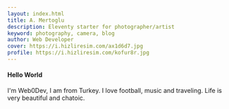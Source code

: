 ```yaml
---
layout: index.html
title: A. Mertoglu
description: Eleventy starter for photographer/artist
keyword: photography, camera, blog
author: Web Developer
cover: https://i.hizliresim.com/ax1d6d7.jpg
profile: https://i.hizliresim.com/kofur8r.jpg
---
```


#### Hello World
I'm Web0Dev, I am from Turkey. I love football, music and traveling. Life is very beautiful and chatoic.
